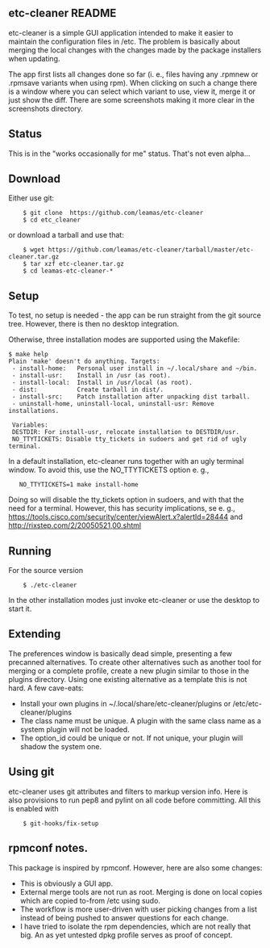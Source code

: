 ## etc-cleaner README

etc-cleaner is a simple GUI application intended to make it easier to
maintain the configuration files in /etc. The problem is basically about
merging the local changes with the changes made by the package installers
when updating.

The app first lists all changes done so far (i. e., files having any
.rpmnew or .rpmsave variants when using rpm).  When clicking on such a
change there is a window where you can select which variant to use, view it,
merge it or just show the diff. There are some screenshots making it more
clear in the screenshots directory.

## Status
This is in the "works occasionally for me" status. That's not even alpha...

## Download
Either use git:
```
    $ git clone  https://github.com/leamas/etc-cleaner
    $ cd etc_cleaner
```
or download a tarball and use that:
```
    $ wget https://github.com/leamas/etc-cleaner/tarball/master/etc-cleaner.tar.gz
    $ tar xzf etc-cleaner.tar.gz
    $ cd leamas-etc-cleaner-*
```

## Setup
To test, no setup is needed - the app can be run straight from
the git source tree.  However, there is then no desktop integration.

Otherwise, three installation modes are supported using the Makefile:
```
$ make help
Plain 'make' doesn't do anything. Targets:
 - install-home:   Personal user install in ~/.local/share and ~/bin.
 - install-usr:    Install in /usr (as root).
 - install-local:  Install in /usr/local (as root).
 - dist:           Create tarball in dist/.
 - install-src:    Patch installation after unpacking dist tarball.
 - uninstall-home, uninstall-local, uninstall-usr: Remove installations.

 Variables:
 DESTDIR: For install-usr, relocate installation to DESTDIR/usr.
 NO_TTYTICKETS: Disable tty_tickets in sudoers and get rid of ugly terminal.
```
In a default installation, etc-cleaner runs together with an ugly terminal
window. To avoid this, use the NO_TTYTICKETS option e. g.,
```
   NO_TTYTICKETS=1 make install-home
```
Doing so will disable the tty_tickets option in sudoers, and with that
the need for a terminal. However, this has security implications, se e. g.,
https://tools.cisco.com/security/center/viewAlert.x?alertId=28444 and
http://rixstep.com/2/20050521,00.shtml

## Running
For the source version
```
    $ ./etc-cleaner
```
In the other installation modes just invoke etc-cleaner or use the desktop to
start it.

## Extending
The preferences window is basically dead simple, presenting a few precanned
alternatives. To create other alternatives such as another tool for merging
or a complete profile, create a new plugin similar to those in the plugins
directory. Using one existing alternative as a template this is not hard. A
few cave-eats:
- Install your own plugins in ~/.local/share/etc-cleaner/plugins or
  /etc/etc-cleaner/plugins
- The class name must be unique. A plugin with the same class name as a
  system plugin will not be loaded.
- The option_id could be unique or not. If not unique, your plugin will
  shadow the system one.

## Using git
etc-cleaner uses git attributes and filters to markup version info. Here
is also provisions to run pep8 and pylint on all code before committing.
All this is enabled with
```
    $ git-hooks/fix-setup
```

## rpmconf notes.
This package is inspired by rpmconf. However, here are also some
changes:
  - This is obviously a GUI app.
  - External merge tools are not run as root. Merging is done on
    local copies which are copied to-from /etc using sudo.
  - The workflow is more user-driven with user picking changes from
    a list instead of being pushed to answer questions for each change.
  - I have tried to isolate the rpm dependencies, which are not really
    that big. An as yet untested dpkg profile serves as proof of concept.
